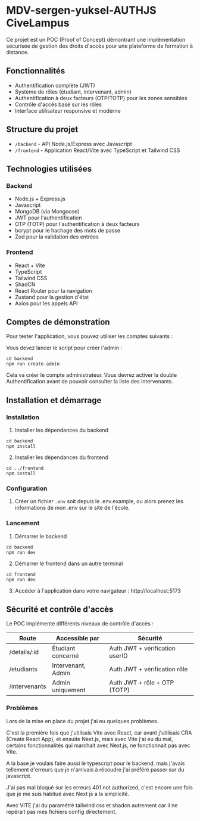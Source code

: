 # MDV-sergen-yuksel-AUTHJS CiveLampus

Ce projet est un POC (Proof of Concept) démontrant une implémentation sécurisée de gestion des droits d'accès pour une plateforme de formation à distance.

## Fonctionnalités

- Authentification complète (JWT)
- Système de rôles (étudiant, intervenant, admin)
- Authentification à deux facteurs (OTP/TOTP) pour les zones sensibles
- Contrôle d'accès basé sur les rôles
- Interface utilisateur responsive et moderne

## Structure du projet

- `/backend` - API Node.js/Express avec Javascript
- `/frontend` - Application React/Vite avec TypeScript et Tailwind CSS

## Technologies utilisées

### Backend
- Node.js + Express.js
- Javascript
- MongoDB (via Mongoose)
- JWT pour l'authentification
- OTP (TOTP) pour l'authentification à deux facteurs
- bcrypt pour le hachage des mots de passe
- Zod pour la validation des entrées

### Frontend
- React + Vite
- TypeScript
- Tailwind CSS
- ShadCN
- React Router pour la navigation
- Zustand pour la gestion d'état
- Axios pour les appels API

## Comptes de démonstration

Pour tester l'application, vous pouvez utiliser les comptes suivants :

Vous devez lancer le script pour créer l'admin :
```
cd backend
npm run create-admin
```
Cela va créer le compte administrateur.
Vous devrez activer la double Authentification avant de pouvoir consulter la liste des intervenants.

## Installation et démarrage


### Installation

1. Installer les dépendances du backend
```
cd backend
npm install
```

2. Installer les dépendances du frontend
```
cd ../frontend
npm install
```

### Configuration

1. Créer un fichier `.env` soit depuis le .env.example, ou alors prenez les informations de mon .env sur le site de l'école.

### Lancement

1. Démarrer le backend
```
cd backend
npm run dev
```

2. Démarrer le frontend dans un autre terminal
```
cd frontend
npm run dev
```

3. Accéder à l'application dans votre navigateur : http://localhost:5173

## Sécurité et contrôle d'accès

Le POC implémente différents niveaux de contrôle d'accès :

| Route           | Accessible par        | Sécurité                     |
|-----------------|----------------------|------------------------------|
| /details/:id    | Étudiant concerné    | Auth JWT + vérification userID |
| /etudiants      | Intervenant, Admin   | Auth JWT + vérification rôle   |
| /intervenants   | Admin uniquement     | Auth JWT + rôle + OTP (TOTP)   |


### Problèmes

Lors de la mise en place du projet j'ai eu quelques problèmes.

C'est la première fois que j'utilisais Vite avec React, car avant j'utilisais CRA (Create React App), et ensuite Next.js, mais avec Vite j'ai eu du mal, certains fonctionnalités qui marchait avec Next.js, ne fonctionnait pas avec Vite.

A la base je voulais faire aussi le typescript pour le backend, mais j'avais tellement d'erreurs que je n'arrivais à résoudre j'ai préféré passer sur du javascript.

J'ai pas mal bloqué sur les erreurs 401 not authorized, c'est encore une fois que je me suis habitué avec Next js a la simplicité.

Avec VITE j'ai du paramétré tailwind css et shadcn autrement car il ne repérait pas mes fichiers config directement.
